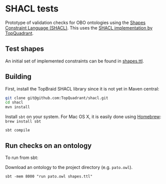 # SHACL tests

Prototype of validation checks for OBO ontologies using the [Shapes Constraint Language (SHACL)](https://www.w3.org/TR/shacl/#constraints-inverse-property). This uses the [SHACL implementation by TopQuadrant](https://github.com/TopQuadrant/shacl).

## Test shapes
An initial set of implemented constraints can be found in [shapes.ttl](https://github.com/balhoff/shacl-tests/blob/master/shapes.ttl).

## Building

First, install the TopBraid SHACL library since it is not yet in Maven central:

```bash
git clone git@github.com:TopQuadrant/shacl.git
cd shacl
mvn install
```

Install `sbt` on your system. For Mac OS X, it is easily done using [Homebrew](http://brew.sh): `brew install sbt`

`sbt compile`

## Run checks on an ontology
To run from sbt:

Download an ontology to the project directory (e.g. `pato.owl`).

`sbt -mem 8000 "run pato.owl shapes.ttl"`
